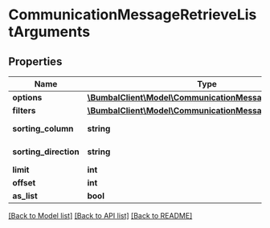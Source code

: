 # CommunicationMessageRetrieveListArguments

## Properties
Name | Type | Description | Notes
------------ | ------------- | ------------- | -------------
**options** | [**\BumbalClient\Model\CommunicationMessageOptionsModel**](CommunicationMessageOptionsModel.md) |  | [optional] 
**filters** | [**\BumbalClient\Model\CommunicationMessageFiltersModel**](CommunicationMessageFiltersModel.md) |  | [optional] 
**sorting_column** | **string** | Sorting Column | [optional] [default to 'communication_message.id']
**sorting_direction** | **string** | Sorting Direction | [optional] 
**limit** | **int** |  | [optional] 
**offset** | **int** |  | [optional] 
**as_list** | **bool** |  | [optional] [default to true]

[[Back to Model list]](../README.md#documentation-for-models) [[Back to API list]](../README.md#documentation-for-api-endpoints) [[Back to README]](../README.md)



